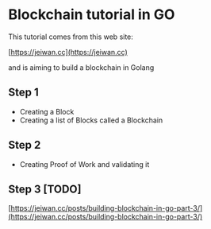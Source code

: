 # Blockchain tutorial in GO

This tutorial comes from this web site:

[https://jeiwan.cc](https://jeiwan.cc)

and is aiming to build a blockchain in Golang

## Step 1

- Creating a Block
- Creating a list of Blocks called a Blockchain

## Step 2

- Creating Proof of Work and validating it

## Step 3 [TODO]

[https://jeiwan.cc/posts/building-blockchain-in-go-part-3/](https://jeiwan.cc/posts/building-blockchain-in-go-part-3/)